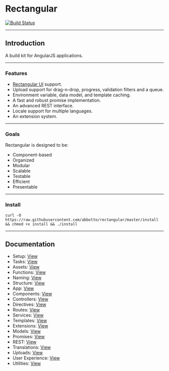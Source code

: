 # Rectangular
[![Build Status](https://travis-ci.org/abbotto/rectangular.svg?branch=master)](https://travis-ci.org/abbotto/rectangular)

---

## Introduction
A build kit for AngularJS applications.

---

### Features
- [Rectangular UI](https://github.com/abbotto/rectangular-ui) support.
- Upload support for drag-n-drop, progress, validation filters and a queue. 
- Environment variable, data model, and template caching.
- A fast and robust promise implementation.
- An advanced REST interface.
- Locale support for multiple languages.
- An extension system.

---

### Goals
Rectangular is designed to be:
- Component-based
- Organized
- Modular
- Scalable
- Testable
- Efficient
- Presentable

---

### Install
	curl -O https://raw.githubusercontent.com/abbotto/rectangular/master/install && chmod +x install && ./install

---

## Documentation

- Setup: 			[View](readme/setup.md)
- Tasks: 			[View](readme/tasks.md)
- Assets: 			[View](readme/assets.md)
- Functions:		[View](readme/functions.md)
- Naming:			[View](readme/naming.md)
- Structure:		[View](readme/structure.md)
- App:				[View](readme/app.md)
- Components: 		[View](readme/components.md)
- Controllers: 		[View](readme/controllers.md)
- Directives: 		[View](readme/directives.md)
- Routes:			[View](readme/routes.md)
- Services:			[View](readme/services.md)
- Templates:		[View](readme/templates.md)
- Extensions:		[View](readme/extensions.md)
- Models:			[View](readme/models.md)
- Promises:			[View](readme/promises.md)
- REST:				[View](readme/rest.md)
- Translations:		[View](readme/translations.md)
- Uploads:			[View](readme/uploads.md)
- User Experience:	[View](readme/user-experience.md)
- Utilities:		[View](readme/utilities.md)




